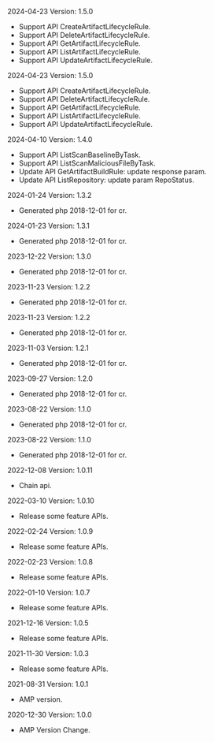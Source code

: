 2024-04-23 Version: 1.5.0
- Support API CreateArtifactLifecycleRule.
- Support API DeleteArtifactLifecycleRule.
- Support API GetArtifactLifecycleRule.
- Support API ListArtifactLifecycleRule.
- Support API UpdateArtifactLifecycleRule.


2024-04-23 Version: 1.5.0
- Support API CreateArtifactLifecycleRule.
- Support API DeleteArtifactLifecycleRule.
- Support API GetArtifactLifecycleRule.
- Support API ListArtifactLifecycleRule.
- Support API UpdateArtifactLifecycleRule.


2024-04-10 Version: 1.4.0
- Support API ListScanBaselineByTask.
- Support API ListScanMaliciousFileByTask.
- Update API GetArtifactBuildRule: update response param.
- Update API ListRepository: update param RepoStatus.


2024-01-24 Version: 1.3.2
- Generated php 2018-12-01 for cr.

2024-01-23 Version: 1.3.1
- Generated php 2018-12-01 for cr.

2023-12-22 Version: 1.3.0
- Generated php 2018-12-01 for cr.

2023-11-23 Version: 1.2.2
- Generated php 2018-12-01 for cr.

2023-11-23 Version: 1.2.2
- Generated php 2018-12-01 for cr.

2023-11-03 Version: 1.2.1
- Generated php 2018-12-01 for cr.

2023-09-27 Version: 1.2.0
- Generated php 2018-12-01 for cr.

2023-08-22 Version: 1.1.0
- Generated php 2018-12-01 for cr.

2023-08-22 Version: 1.1.0
- Generated php 2018-12-01 for cr.

2022-12-08 Version: 1.0.11
- Chain api.

2022-03-10 Version: 1.0.10
- Release some feature APIs.

2022-02-24 Version: 1.0.9
- Release some feature APIs.

2022-02-23 Version: 1.0.8
- Release some feature APIs.

2022-01-10 Version: 1.0.7
- Release some feature APIs.

2021-12-16 Version: 1.0.5
- Release some feature APIs.

2021-11-30 Version: 1.0.3
- Release some feature APIs.

2021-08-31 Version: 1.0.1
- AMP version.

2020-12-30 Version: 1.0.0
- AMP Version Change.

